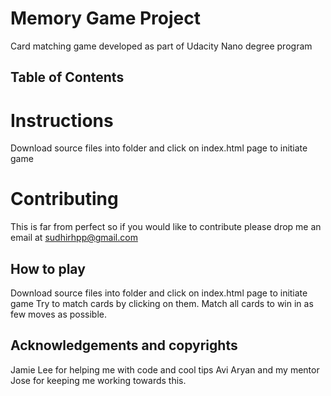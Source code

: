 # Memory Game Project 
Card matching game developed as part of Udacity Nano degree program


## Table of Contents

# Instructions
Download source files into folder and click on index.html page to initiate game

# Contributing
This is far from perfect so if you would like to contribute please drop me an email at sudhirhpp@gmail.com

## How to play

 Download source files into folder and click on index.html page to initiate game
 Try to match cards by clicking on them.
 Match all cards to win in as few moves as possible.

## Acknowledgements and copyrights
Jamie Lee for helping me with code and cool tips
Avi Aryan and my mentor Jose for keeping me working towards this.



